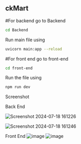 ## ckMart


#For backend go to Backend
```bash
cd Backend
```

Run main file using 
``` bash
uvicorn main:app --reload
```


#For front end go to front-end
```bash
cd front-end
```

Run the file using 
``` bash
npm run dev
```

Screenshot

Back End

![Screenshot 2024-07-18 161226](https://github.com/user-attachments/assets/b1d6442e-bd38-40c0-902a-4adcd5e94310)

![Screenshot 2024-07-18 161246](https://github.com/user-attachments/assets/2625f69a-c597-413e-bd89-8cc424fdecd1)

Front End
![image](https://github.com/user-attachments/assets/b24ae496-ddf0-4aec-83c8-12ed23c93357)
![image](https://github.com/user-attachments/assets/c72f60bc-5f71-4f7e-b28d-87c3d4d96397)




